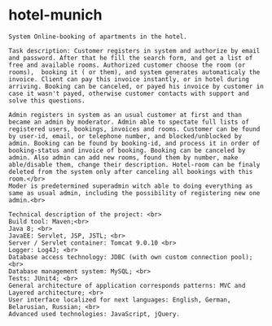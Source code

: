 # hotel-munich
    System Online-booking of apartments in the hotel.
	
    Task description: Customer registers in system and authorize by email and password. After that he fill the search form, and get a list of free and available rooms. Authorized customer choose the room (or rooms),  booking it ( or them), and system generates automaticaly the invoice. Client can pay this invoice instantly, or in hotel during arriving. Booking can be canceled, or payed his invoice by customer in case it wasn't payed, otherwise customer contacts with support and solve this questions.
    
    Admin registers in system as an usual customer at first and than became an admin by moderator. Admin able to spectate full lists of registered users, bookings, invoices and rooms. Customer can be found  by user-id, email, or telephone number, and blocked/unblocked by admin. Booking can be found by booking-id, and process it in order of booking-status and invoice of booking. Booking can be canceled by admin. Also admin can add new rooms, found them by number, make able/disable them, change their description. Hotel-room can be finaly deleted from the system only after canceling all bookings with this room.</br>
    Moder is predetermined superadmin witch able to doing everything as same as usual admin, including the possibility of registering new one admin.<br>

    Technical description of the project: <br>
    Build tool: Maven;<br>
    Java 8; <br>
    JavaEE: Servlet, JSP, JSTL; <br>
    Server / Servlet container: Tomcat 9.0.10 <br>
    Logger: Log4J; <br>
    Database access technology: JDBC (with own custom connection pool);<br>
    Database management system: MySQL; <br>
    Tests: JUnit4; <br>
    General architecture of application corresponds patterns: MVC and Layered architecture; <br>
    User interface localized for next languages: English, German, Belarusian, Russian; <br>
    Advanced used technologies: JavaScript, jQuery.

